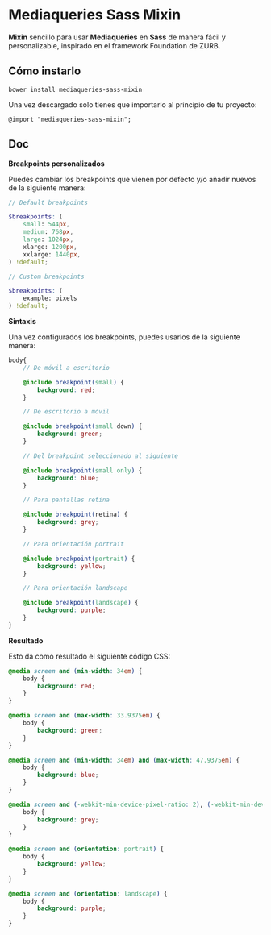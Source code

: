 # Mediaqueries Sass Mixin

**Mixin** sencillo para usar **Mediaqueries** en **Sass** de manera fácil y personalizable, inspirado en el framework Foundation de ZURB.

## Cómo instarlo

```
bower install mediaqueries-sass-mixin
```

Una vez descargado solo tienes que importarlo al principio de tu proyecto:

```
@import "mediaqueries-sass-mixin";
```

## Doc

**Breakpoints personalizados**

Puedes cambiar los breakpoints que vienen por defecto y/o añadir nuevos de la siguiente manera:

```scss
// Default breakpoints

$breakpoints: (
    small: 544px,
    medium: 768px,
    large: 1024px,
    xlarge: 1200px,
    xxlarge: 1440px,
) !default;

// Custom breakpoints

$breakpoints: (
    example: pixels
) !default;
```

**Sintaxis**

Una vez configurados los breakpoints, puedes usarlos de la siguiente manera:

```scss
body{
    // De móvil a escritorio

    @include breakpoint(small) {
        background: red;
    }

    // De escritorio a móvil

    @include breakpoint(small down) {
        background: green;
    }

    // Del breakpoint seleccionado al siguiente

    @include breakpoint(small only) {
        background: blue;
    }

    // Para pantallas retina

    @include breakpoint(retina) {
        background: grey;
    }

    // Para orientación portrait

    @include breakpoint(portrait) {
        background: yellow;
    }

    // Para orientación landscape

    @include breakpoint(landscape) {
        background: purple;
    }
}
```

**Resultado**

Esto da como resultado el siguiente código CSS:

```css
@media screen and (min-width: 34em) {
    body {
        background: red;
    }
}

@media screen and (max-width: 33.9375em) {
    body {
        background: green;
    }
}

@media screen and (min-width: 34em) and (max-width: 47.9375em) {
    body {
        background: blue;
    }
}

@media screen and (-webkit-min-device-pixel-ratio: 2), (-webkit-min-device-pixel-ratio: 2), (min-resolution: 192dpi) {
    body {
        background: grey;
    }
}

@media screen and (orientation: portrait) {
    body {
        background: yellow;
    }
}

@media screen and (orientation: landscape) {
    body {
        background: purple;
    }
}
```
